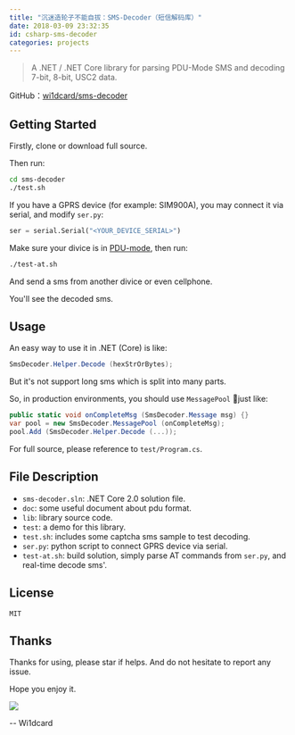 ```yaml
---
title: "沉迷造轮子不能自拔：SMS-Decoder（短信解码库）"
date: 2018-03-09 23:32:35
id: csharp-sms-decoder
categories: projects
---
```


> A .NET / .NET Core library for parsing PDU-Mode SMS and decoding 7-bit, 8-bit, USC2 data.

GitHub：[wi1dcard/sms-decoder](https://github.com/wi1dcard/sms-decoder)

## Getting Started

Firstly, clone or download full source.

Then run:

```bash
cd sms-decoder
./test.sh
```

If you have a GPRS device (for example: SIM900A), you may connect it via serial, and modify `ser.py`:

```python
ser = serial.Serial("<YOUR_DEVICE_SERIAL>")
```

Make sure your divice is in [PDU-mode](https://www.diafaan.com/sms-tutorials/gsm-modem-tutorials/at-cmgf/), then run:

```bash
./test-at.sh
```

And send a sms from another divice or even cellphone.

You'll see the decoded sms.

## Usage

An easy way to use it in .NET (Core) is like:

```csharp
SmsDecoder.Helper.Decode (hexStrOrBytes);
```

But it's not support long sms which is split into many parts.

So, in production environments, you should use `MessagePool` just like:

```csharp
public static void onCompleteMsg (SmsDecoder.Message msg) {}
var pool = new SmsDecoder.MessagePool (onCompleteMsg);
pool.Add (SmsDecoder.Helper.Decode (...));
```

For full source, please reference to `test/Program.cs`.

## File Description

- `sms-decoder.sln`: .NET Core 2.0 solution file.
- `doc`: some useful document about pdu format.
- `lib`: library source code.
- `test`: a demo for this library.
- `test.sh`: includes some captcha sms sample to test decoding.
- `ser.py`: python script to connect GPRS device via serial.
- `test-at.sh`: build solution, simply parse AT commands from `ser.py`, and real-time decode sms'.

## License

`MIT`

## Thanks

Thanks for using, please star if helps. And do not hesitate to report any issue.

Hope you enjoy it.

![](https://jootu.org/zb_users/upload/2018/03/a474b40b77d32920d184d9cfd28278c5.png)

-- Wi1dcard